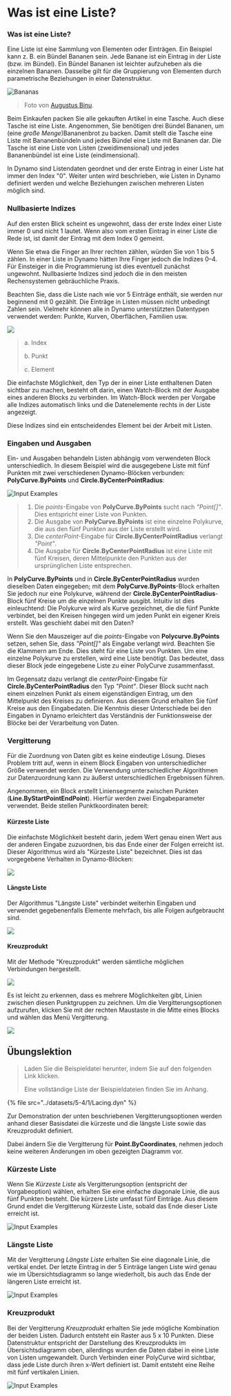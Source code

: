 # Was ist eine Liste?

### Was ist eine Liste?

Eine Liste ist eine Sammlung von Elementen oder Einträgen. Ein Beispiel kann z. B. ein Bündel Bananen sein. Jede Banane ist ein Eintrag in der Liste (bzw. im Bündel). Ein Bündel Bananen ist leichter aufzuheben als die einzelnen Bananen. Dasselbe gilt für die Gruppierung von Elementen durch parametrische Beziehungen in einer Datenstruktur.

![Bananas](../images/5-4/1/Bananas\_white\_background\_DS.jpg)

> Foto von [Augustus Binu](https://commons.wikimedia.org/wiki/File:Bananas\_white\_background\_DS.jpg?fastcci\_from=11404890\&c1=11404890\&d1=15\&s=200\&a=list).

Beim Einkaufen packen Sie alle gekauften Artikel in eine Tasche. Auch diese Tasche ist eine Liste. Angenommen, Sie benötigen drei Bündel Bananen, um (eine _große Menge_)Bananenbrot zu backen. Damit stellt die Tasche eine Liste mit Bananenbündeln und jedes Bündel eine Liste mit Bananen dar. Die Tasche ist eine Liste von Listen (zweidimensional) und jedes Bananenbündel ist eine Liste (eindimensional).

In Dynamo sind Listendaten geordnet und der erste Eintrag in einer Liste hat immer den Index "0". Weiter unten wird beschrieben, wie Listen in Dynamo definiert werden und welche Beziehungen zwischen mehreren Listen möglich sind.

### Nullbasierte Indizes

Auf den ersten Blick scheint es ungewohnt, dass der erste Index einer Liste immer 0 und nicht 1 lautet. Wenn also vom ersten Eintrag in einer Liste die Rede ist, ist damit der Eintrag mit dem Index 0 gemeint.

Wenn Sie etwa die Finger an Ihrer rechten zählen, würden Sie von 1 bis 5 zählen. In einer Liste in Dynamo hätten Ihre Finger jedoch die Indizes 0–4. Für Einsteiger in die Programmierung ist dies eventuell zunächst ungewohnt. Nullbasierte Indizes sind jedoch die in den meisten Rechensystemen gebräuchliche Praxis.

Beachten Sie, dass die Liste nach wie vor 5 Einträge enthält, sie werden nur beginnend mit 0 gezählt. Die Einträge in Listen müssen nicht unbedingt Zahlen sein. Vielmehr können alle in Dynamo unterstützten Datentypen verwendet werden: Punkte, Kurven, Oberflächen, Familien usw.

![](<../images/5-4/1/what's a list - zero based indices.jpg>)

> a. Index
>
> b. Punkt
>
> c. Element

Die einfachste Möglichkeit, den Typ der in einer Liste enthaltenen Daten sichtbar zu machen, besteht oft darin, einen Watch-Block mit der Ausgabe eines anderen Blocks zu verbinden. Im Watch-Block werden per Vorgabe alle Indizes automatisch links und die Datenelemente rechts in der Liste angezeigt.

Diese Indizes sind ein entscheidendes Element bei der Arbeit mit Listen.

### Eingaben und Ausgaben

Ein- und Ausgaben behandeln Listen abhängig vom verwendeten Block unterschiedlich. In diesem Beispiel wird die ausgegebene Liste mit fünf Punkten mit zwei verschiedenen Dynamo-Blöcken verbunden: **PolyCurve.ByPoints** und **Circle.ByCenterPointRadius**:

![Input Examples](<../images/5-4/1/what's a list - inputs and outputs.jpg>)

> 1. Die _points_-Eingabe von **PolyCurve.ByPoints** sucht nach _"Point\[]"_. Dies entspricht einer Liste von Punkten.
> 2. Die Ausgabe von **PolyCurve.ByPoints** ist eine einzelne Polykurve, die aus den fünf Punkten aus der Liste erstellt wird.
> 3. Die _centerPoint_-Eingabe für **Circle.ByCenterPointRadius** verlangt _"Point"_.
> 4. Die Ausgabe für **Circle.ByCenterPointRadius** ist eine Liste mit fünf Kreisen, deren Mittelpunkte den Punkten aus der ursprünglichen Liste entsprechen.

In **PolyCurve.ByPoints** und in **Circle.ByCenterPointRadius** wurden dieselben Daten eingegeben; mit dem **PolyCurve.ByPoints**-Block erhalten Sie jedoch nur eine Polykurve, während der **Circle.ByCenterPointRadius**-Block fünf Kreise um die einzelnen Punkte ausgibt. Intuitiv ist dies einleuchtend: Die Polykurve wird als Kurve gezeichnet, die die fünf Punkte verbindet, bei den Kreisen hingegen wird um jeden Punkt ein eigener Kreis erstellt. Was geschieht dabei mit den Daten?

Wenn Sie den Mauszeiger auf die _points_-Eingabe von **Polycurve.ByPoints** setzen, sehen Sie, dass _"Point\[]"_ als Eingabe verlangt wird. Beachten Sie die Klammern am Ende. Dies steht für eine Liste von Punkten. Um eine einzelne Polykurve zu erstellen, wird eine Liste benötigt. Das bedeutet, dass dieser Block jede eingegebene Liste zu einer PolyCurve zusammenfasst.

Im Gegensatz dazu verlangt die _centerPoint_-Eingabe für **Circle.ByCenterPointRadius** den Typ _"Point"_. Dieser Block sucht nach einem einzelnen Punkt als einem eigenständigen Eintrag, um den Mittelpunkt des Kreises zu definieren. Aus diesem Grund erhalten Sie fünf Kreise aus den Eingabedaten. Die Kenntnis dieser Unterschiede bei den Eingaben in Dynamo erleichtert das Verständnis der Funktionsweise der Blöcke bei der Verarbeitung von Daten.

### Vergitterung

Für die Zuordnung von Daten gibt es keine eindeutige Lösung. Dieses Problem tritt auf, wenn in einem Block Eingaben von unterschiedlicher Größe verwendet werden. Die Verwendung unterschiedlicher Algorithmen zur Datenzuordnung kann zu äußerst unterschiedlichen Ergebnissen führen.

Angenommen, ein Block erstellt Liniensegmente zwischen Punkten (**Line.ByStartPointEndPoint**). Hierfür werden zwei Eingabeparameter verwendet. Beide stellen Punktkoordinaten bereit:

#### Kürzeste Liste

Die einfachste Möglichkeit besteht darin, jedem Wert genau einen Wert aus der anderen Eingabe zuzuordnen, bis das Ende einer der Folgen erreicht ist. Dieser Algorithmus wird als "Kürzeste Liste" bezeichnet. Dies ist das vorgegebene Verhalten in Dynamo-Blöcken:

![](<../images/5-4/1/what's a list - lacing - shortest.jpg>)

#### Längste Liste

Der Algorithmus "Längste Liste" verbindet weiterhin Eingaben und verwendet gegebenenfalls Elemente mehrfach, bis alle Folgen aufgebraucht sind.

![](<../images/5-4/1/what's a list - lacing - longest.jpg>)

#### Kreuzprodukt

Mit der Methode "Kreuzprodukt" werden sämtliche möglichen Verbindungen hergestellt.

![](<../images/5-4/1/what's a list - lacing - cross.jpg>)

Es ist leicht zu erkennen, dass es mehrere Möglichkeiten gibt, Linien zwischen diesen Punktgruppen zu zeichnen. Um die Vergitterungsoptionen aufzurufen, klicken Sie mit der rechten Maustaste in die Mitte eines Blocks und wählen das Menü Vergitterung.

![](<../images/5-4/1/what's a list - right click lacing opt.jpg>)

## Übungslektion

> Laden Sie die Beispieldatei herunter, indem Sie auf den folgenden Link klicken.
>
> Eine vollständige Liste der Beispieldateien finden Sie im Anhang.

{% file src="../datasets/5-4/1/Lacing.dyn" %}

Zur Demonstration der unten beschriebenen Vergitterungsoptionen werden anhand dieser Basisdatei die kürzeste und die längste Liste sowie das Kreuzprodukt definiert.

Dabei ändern Sie die Vergitterung für **Point.ByCoordinates**, nehmen jedoch keine weiteren Änderungen im oben gezeigten Diagramm vor.

### Kürzeste Liste

Wenn Sie _Kürzeste Liste_ als Vergitterungsoption (entspricht der Vorgabeoption) wählen, erhalten Sie eine einfache diagonale Linie, die aus fünf Punkten besteht. Die kürzere Liste umfasst fünf Einträge. Aus diesem Grund endet die Vergitterung Kürzeste Liste, sobald das Ende dieser Liste erreicht ist.

![Input Examples](<../images/5-4/1/what's a list - lacing exercise 01.jpg>)

### **Längste Liste**

Mit der Vergitterung _Längste Liste_ erhalten Sie eine diagonale Linie, die vertikal endet. Der letzte Eintrag in der 5 Einträge langen Liste wird genau wie im Übersichtsdiagramm so lange wiederholt, bis auch das Ende der längeren Liste erreicht ist.

![Input Examples](<../images/5-4/1/what's a list - lacing exercise 02.jpg>)

### **Kreuzprodukt**

Bei der Vergitterung _Kreuzprodukt_ erhalten Sie jede mögliche Kombination der beiden Listen. Dadurch entsteht ein Raster aus 5 x 10 Punkten. Diese Datenstruktur entspricht der Darstellung des Kreuzprodukts im Übersichtsdiagramm oben, allerdings wurden die Daten dabei in eine Liste von Listen umgewandelt. Durch Verbinden einer PolyCurve wird sichtbar, dass jede Liste durch ihren x-Wert definiert ist. Damit entsteht eine Reihe mit fünf vertikalen Linien.

![Input Examples](<../images/5-4/1/what's a list - lacing exercise 03.jpg>)
